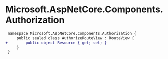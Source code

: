 # Microsoft.AspNetCore.Components.Authorization

``` diff
 namespace Microsoft.AspNetCore.Components.Authorization {
     public sealed class AuthorizeRouteView : RouteView {
+        public object Resource { get; set; }
     }
 }
```
